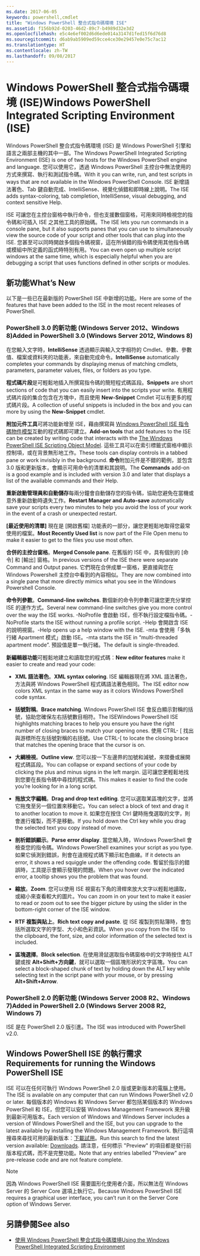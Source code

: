 ```yaml
---
ms.date: 2017-06-05
keywords: powershell,cmdlet
title: "Windows PowerShell 整合式指令碼環境 ISE"
ms.assetid: f156b92d-0203-46d2-89c7-b4989d32e3d2
ms.openlocfilehash: e5c4e6ef002d6d6ede014a3147d1fed15f6d76d8
ms.sourcegitcommit: d6ab9ab5909ed59cce4ce30e29457e0e75c7ac12
ms.translationtype: HT
ms.contentlocale: zh-TW
ms.lasthandoff: 09/08/2017
---
```

# <a name="windows-powershell-integrated-scripting-environment-ise"></a><span data-ttu-id="c6351-103">Windows PowerShell 整合式指令碼環境 (ISE)</span><span class="sxs-lookup"><span data-stu-id="c6351-103">Windows PowerShell Integrated Scripting Environment (ISE)</span></span>
<span data-ttu-id="c6351-104">Windows PowerShell 整合式指令碼環境 (ISE) 是 Windows PowerShell 引擎和語言之兩部主機的其中一部。</span><span class="sxs-lookup"><span data-stu-id="c6351-104">The Windows PowerShell Integrated Scripting Environment (ISE) is one of two hosts for the Windows PowerShell engine and language.</span></span> <span data-ttu-id="c6351-105">您可以使用它，透過 Windows PowerShell 主控台中無法使用的方式來撰寫、執行和測試指令碼。</span><span class="sxs-lookup"><span data-stu-id="c6351-105">With it you can write, run, and test scripts in ways that are not available in the Windows PowerShell Console.</span></span> <span data-ttu-id="c6351-106">ISE 新增語法著色、Tab 鍵自動完成、IntelliSense、視覺化偵錯和即時線上說明。</span><span class="sxs-lookup"><span data-stu-id="c6351-106">The ISE adds syntax-coloring, tab completion, IntelliSense, visual debugging, and context sensitive Help.</span></span>

<span data-ttu-id="c6351-107">ISE 可讓您在主控台窗格中執行命令，但也支援數個窗格，可用來同時檢視您的指令碼和可插入 ISE 之其他工具的原始碼。</span><span class="sxs-lookup"><span data-stu-id="c6351-107">The ISE lets you run commands in a console pane, but it also supports panes that you can use to simultaneously view the source code of your script and other tools that can plug into the ISE.</span></span> <span data-ttu-id="c6351-108">您甚至可以同時開啟多個指令碼視窗，這在所偵錯的指令碼使用其他指令碼或模組中所定義的函式時特別有用。</span><span class="sxs-lookup"><span data-stu-id="c6351-108">You can even open up multiple script windows at the same time, which is especially helpful when you are debugging a script that uses functions defined in other scripts or modules.</span></span>

## <a name="whats-new"></a><span data-ttu-id="c6351-109">新功能</span><span class="sxs-lookup"><span data-stu-id="c6351-109">What’s New</span></span>
<span data-ttu-id="c6351-110">以下是一些已在最新版的 PowerShell ISE 中新增的功能。</span><span class="sxs-lookup"><span data-stu-id="c6351-110">Here are some of the features that have been added to the ISE in the most recent releases of PowerShell.</span></span>

### <a name="added-in-powershell-30-windows-server-2012-windows-8"></a><span data-ttu-id="c6351-111">PowerShell 3.0 的新功能 (Windows Server 2012、Windows 8)</span><span class="sxs-lookup"><span data-stu-id="c6351-111">Added in PowerShell 3.0 (Windows Server 2012, Windows 8)</span></span>
<span data-ttu-id="c6351-112">在您輸入文字時，**IntelliSense** 透過顯示與輸入文字相符的 Cmdlet、參數、參數值、檔案或資料夾的功能表，來自動完成命令。</span><span class="sxs-lookup"><span data-stu-id="c6351-112">**IntelliSense** automatically completes your commands by displaying menus of matching cmdlets, parameters, parameter values, files, or folders as you type.</span></span>

<span data-ttu-id="c6351-113">**程式碼片段**是可輕鬆地插入所撰寫指令碼的簡短程式碼區段。</span><span class="sxs-lookup"><span data-stu-id="c6351-113">**Snippets** are short sections of code that you can easily insert into the scripts your write.</span></span> <span data-ttu-id="c6351-114">有用程式碼片段的集合包含在方塊中，而且使用 **New-Snippet** Cmdlet 可以有更多的程式碼片段。</span><span class="sxs-lookup"><span data-stu-id="c6351-114">A collection of useful snippets is included in the box and you can more by using the **New-Snippet** cmdlet.</span></span>

<span data-ttu-id="c6351-115">**附加元件工具**可將功能新增至 ISE，藉由撰寫與 [Windows PowerShell ISE 指令碼物件模型](https://technet.microsoft.com/en-us/library/dd819478.aspx)互動的程式碼即可建立。</span><span class="sxs-lookup"><span data-stu-id="c6351-115">**Add-on tools** that add features to the ISE can be created by writing code that interacts with the [The Windows PowerShell ISE Scripting Object Model](https://technet.microsoft.com/en-us/library/dd819478.aspx).</span></span> <span data-ttu-id="c6351-116">這些工具可以在索引標籤式窗格中顯示控制項，或在背景無形地工作。</span><span class="sxs-lookup"><span data-stu-id="c6351-116">These tools can display controls in a tabbed pane or work invisibly in the background.</span></span> <span data-ttu-id="c6351-117">**命令**附加元件是不錯的範例，並包含 3.0 版和更新版本，會顯示可用命令的清單和其說明。</span><span class="sxs-lookup"><span data-stu-id="c6351-117">The **Commands** add-on is a good example and is included with version 3.0 and later that displays a list of the available commands and their Help.</span></span>

<span data-ttu-id="c6351-118">**重新啟動管理員和自動儲存**每兩分鐘會自動儲存您的指令碼，協助您避免在當機或意外重新啟動時遺失工作。</span><span class="sxs-lookup"><span data-stu-id="c6351-118">**Restart Manager and Auto-save** automatically save your scripts every two minutes to help you avoid the loss of your work in the event of a crash or unexpected restart.</span></span>

<span data-ttu-id="c6351-119">**[最近使用的清單]** 現在是 [開啟舊檔] 功能表的一部分，讓您更輕鬆地取得您最常使用的檔案。</span><span class="sxs-lookup"><span data-stu-id="c6351-119">**Most Recently Used list** is now part of the File Open menu to make it easier to get to the files you use most often.</span></span>

<span data-ttu-id="c6351-120">**合併的主控台窗格**。</span><span class="sxs-lookup"><span data-stu-id="c6351-120">**Merged Console pane**.</span></span> <span data-ttu-id="c6351-121">在舊版的 ISE 中，具有個別的 [命令] 和 [輸出] 窗格。</span><span class="sxs-lookup"><span data-stu-id="c6351-121">In previous versions of the ISE there were separate Command and Output panes.</span></span> <span data-ttu-id="c6351-122">它們現在合併成單一窗格，更直接與您在 Windows Powershell 主控台中看到的內容相似。</span><span class="sxs-lookup"><span data-stu-id="c6351-122">They are now combined into a single pane that more directly mimics what you see in the Windows Powershell Console.</span></span>

<span data-ttu-id="c6351-123">**命令列參數**。</span><span class="sxs-lookup"><span data-stu-id="c6351-123">**Command-line switches**.</span></span> <span data-ttu-id="c6351-124">數個新的命令列參數可讓您更充分掌控 ISE 的運作方式。</span><span class="sxs-lookup"><span data-stu-id="c6351-124">Several new command-line switches give you more control over the way the ISE works.</span></span> <span data-ttu-id="c6351-125">-NoProfile 會啟動 ISE，但不執行設定檔指令碼。</span><span class="sxs-lookup"><span data-stu-id="c6351-125">-NoProfile starts the ISE without running a profile script.</span></span> <span data-ttu-id="c6351-126">-Help 會開啟含 ISE 的說明視窗。</span><span class="sxs-lookup"><span data-stu-id="c6351-126">-Help opens up a help window with the ISE.</span></span> <span data-ttu-id="c6351-127">-mta 會使用「多執行緒 Apartment 模式」啟動 ISE。</span><span class="sxs-lookup"><span data-stu-id="c6351-127">-mta starts the ISE in “multi-threaded apartment mode”.</span></span> <span data-ttu-id="c6351-128">預設值是單一執行緒。</span><span class="sxs-lookup"><span data-stu-id="c6351-128">The default is single-threaded.</span></span>

<span data-ttu-id="c6351-129">**新編輯器功能**可輕鬆地建立和讀取您的程式碼︰</span><span class="sxs-lookup"><span data-stu-id="c6351-129">**New editor features** make it easier to create and read your code:</span></span>

- <span data-ttu-id="c6351-130">**XML 語法著色**。</span><span class="sxs-lookup"><span data-stu-id="c6351-130">**XML syntax coloring**.</span></span> <span data-ttu-id="c6351-131">ISE 編輯器現在將 XML 語法著色，方法與將 Windows PowerShell 程式碼語法著色相同。</span><span class="sxs-lookup"><span data-stu-id="c6351-131">The ISE editor now colors XML syntax in the same way as it colors Windows PowerShell code syntax.</span></span>

- <span data-ttu-id="c6351-132">**括號對稱**。</span><span class="sxs-lookup"><span data-stu-id="c6351-132">**Brace matching**.</span></span> <span data-ttu-id="c6351-133">Windows PowerShell ISE 會反白顯示對稱的括號，協助您確保左右括號數目相符。</span><span class="sxs-lookup"><span data-stu-id="c6351-133">The ISEWindows PowerShell ISE highlights matching braces to help you ensure you have the right number of closing braces to match your opening ones.</span></span> <span data-ttu-id="c6351-134">使用 CTRL- \[ 找出與游標所在左括號對稱的右括號。</span><span class="sxs-lookup"><span data-stu-id="c6351-134">Use CTRL-\[ to locate the closing brace that matches the opening brace that the cursor is on.</span></span>

- <span data-ttu-id="c6351-135">**大綱檢視**。</span><span class="sxs-lookup"><span data-stu-id="c6351-135">**Outline view**.</span></span> <span data-ttu-id="c6351-136">您可以按一下左邊界的加號和減號，來摺疊或展開程式碼區段。</span><span class="sxs-lookup"><span data-stu-id="c6351-136">You can collapse or expand sections of your code by clicking the plus and minus signs in the left margin.</span></span> <span data-ttu-id="c6351-137">這可讓您更輕鬆地找到您要在長指令碼中尋找的程式碼。</span><span class="sxs-lookup"><span data-stu-id="c6351-137">This makes it easier to find the code you’re looking for in a long script.</span></span>

- <span data-ttu-id="c6351-138">**拖放文字編輯**。</span><span class="sxs-lookup"><span data-stu-id="c6351-138">**Drag and drop text editing**.</span></span> <span data-ttu-id="c6351-139">您可以選取某區塊的文字，並將它拖曳至另一個位置來移動它。</span><span class="sxs-lookup"><span data-stu-id="c6351-139">You can select a block of text and drag it to another location to move it.</span></span> <span data-ttu-id="c6351-140">如果您在按住 Ctrl 鍵時拖曳選取的文字，則會進行複製，而不是移動。</span><span class="sxs-lookup"><span data-stu-id="c6351-140">If you hold down the Ctrl key while you drag the selected text you copy instead of move.</span></span>

- <span data-ttu-id="c6351-141">**剖析錯誤顯示**。</span><span class="sxs-lookup"><span data-stu-id="c6351-141">**Parse error display**.</span></span> <span data-ttu-id="c6351-142">當您輸入時，Windows PowerShell 會檢查您的指令碼。</span><span class="sxs-lookup"><span data-stu-id="c6351-142">Windows PowerShell examines your script as you type.</span></span> <span data-ttu-id="c6351-143">如果它偵測到錯誤，則會在違規程式碼下顯示紅色曲線。</span><span class="sxs-lookup"><span data-stu-id="c6351-143">If it detects an error, it shows a red squiggle under the offending code.</span></span> <span data-ttu-id="c6351-144">暫留於指示的錯誤時，工具提示會顯示發現的問題。</span><span class="sxs-lookup"><span data-stu-id="c6351-144">When you hover over the indicated error, a tooltip shows you the problem that was found.</span></span>

- <span data-ttu-id="c6351-145">**縮放**。</span><span class="sxs-lookup"><span data-stu-id="c6351-145">**Zoom**.</span></span> <span data-ttu-id="c6351-146">您可以使用 ISE 視窗右下角的滑桿來放大文字以輕鬆地讀取，或縮小來查看較大的圖片。</span><span class="sxs-lookup"><span data-stu-id="c6351-146">You can zoom in on your text to make it easier to read or zoom out to see the bigger picture by using the slider in the bottom-right corner of the ISE window.</span></span>

- <span data-ttu-id="c6351-147">**RTF 複製與貼上**。</span><span class="sxs-lookup"><span data-stu-id="c6351-147">**Rich text copy and paste**.</span></span> <span data-ttu-id="c6351-148">從 ISE 複製到剪貼簿時，會包括所選取文字的字型、大小和色彩資訊。</span><span class="sxs-lookup"><span data-stu-id="c6351-148">When you copy from the ISE to the clipboard, the font, size, and color information of the selected text is included.</span></span>

- <span data-ttu-id="c6351-149">**區塊選擇**。</span><span class="sxs-lookup"><span data-stu-id="c6351-149">**Block selection**.</span></span> <span data-ttu-id="c6351-150">在使用滑鼠選取指令碼窗格中的文字時按住 ALT 鍵或按 **Alt+Shift+方向鍵**，就可以選取一個區塊形狀的文字區塊。</span><span class="sxs-lookup"><span data-stu-id="c6351-150">You can select a block-shaped chunk of text by holding down the ALT key while selecting text in the script pane with your mouse, or by pressing **Alt+Shift+Arrow**.</span></span>

### <a name="added-in-powershell-20-windows-server-2008-r2-windows-7"></a><span data-ttu-id="c6351-151">PowerShell 2.0 的新功能 (Windows Server 2008 R2、Windows 7)</span><span class="sxs-lookup"><span data-stu-id="c6351-151">Added in PowerShell 2.0 (Windows Server 2008 R2, Windows 7)</span></span>
<span data-ttu-id="c6351-152">ISE 是在 PowerShell 2.0 版引進。</span><span class="sxs-lookup"><span data-stu-id="c6351-152">The ISE was introduced with PowerShell v2.0.</span></span>

## <a name="requirements-for-running-the-windows-powershell-ise"></a><span data-ttu-id="c6351-153">Windows PowerShell ISE 的執行需求</span><span class="sxs-lookup"><span data-stu-id="c6351-153">Requirements for running the Windows PowerShell ISE</span></span>
<span data-ttu-id="c6351-154">ISE 可以在任何可執行 Windows PowerShell 2.0 版或更新版本的電腦上使用。</span><span class="sxs-lookup"><span data-stu-id="c6351-154">The ISE is available on any computer that can run Windows PowerShell v2.0 or later.</span></span> <span data-ttu-id="c6351-155">每個版本的 Windows 和 Windows Server 都包括某個版本的 Windows PowerShell 和 ISE，但您可以安裝 Windows Management Framework 來升級到最新可用版本。</span><span class="sxs-lookup"><span data-stu-id="c6351-155">Each version of Windows and Windows Server includes a version of Windows PowerShell and the ISE, but you can upgrade to the latest available by installing the Windows Management Framework.</span></span> <span data-ttu-id="c6351-156">執行這項搜尋來尋找可用的最新版本︰[下載試用](http://www.microsoft.com/en-us/search/DownloadResults.aspx?q=%22windows%20management%20framework%22%20PowerShell&sortby=Relevancy~Descending)。</span><span class="sxs-lookup"><span data-stu-id="c6351-156">Run this search to find the latest version available: [Downloads](http://www.microsoft.com/en-us/search/DownloadResults.aspx?q=%22windows%20management%20framework%22%20PowerShell&sortby=Relevancy~Descending).</span></span> <span data-ttu-id="c6351-157">請注意，任何標示 "Preview" 的項目都是發行前版本程式碼，而不是完整功能。</span><span class="sxs-lookup"><span data-stu-id="c6351-157">Note that any entries labelled "Preview" are pre-release code and are not feature complete.</span></span>

> [!NOTE]
> <span data-ttu-id="c6351-158">因為 Windows PowerShell ISE 需要圖形化使用者介面，所以無法在 Windows Server 的 Server Core 選項上執行它。</span><span class="sxs-lookup"><span data-stu-id="c6351-158">Because Windows PowerShell ISE requires a graphical user interface, you can’t run it on the Server Core option of Windows Server.</span></span>

## <a name="see-also"></a><span data-ttu-id="c6351-159">另請參閱</span><span class="sxs-lookup"><span data-stu-id="c6351-159">See also</span></span>
- [<span data-ttu-id="c6351-160">使用 Windows PowerShell 整合式指令碼環境</span><span class="sxs-lookup"><span data-stu-id="c6351-160">Using the Windows PowerShell Integrated Scripting Environment</span></span>](http://technet.microsoft.com/library/cc732148.aspx)

